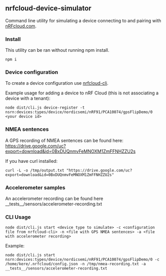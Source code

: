 ## nrfcloud-device-simulator

Command line utility for simulating a device connecting to and pairing with [nRFcloud.com](https://nRFCloud.com).

### Install

This utility can be ran without running npm install.  

    npm i

### Device configuration
To create a device configuration use [nrfcloud-cli](https://github.com/NordicPlayground/nrfcloud-cli).
 
Example usage for adding a device to nRF Cloud (this is not associating a device with a tenant):
    
    node dist/cli.js device-register -t nsrn:devices:types/device/nordicsemi/nRF91/PCA10074/gpsFlipDemo/0 <your device id>

### NMEA sentences

A GPS recording of NMEA sentences can be found here: https://drive.google.com/uc?export=download&id=0BxDUQnmvFeMNOXM1ZmFFNHZZU2s
         
If you have curl installed:
    
    curl -L -o /tmp/output.txt "https://drive.google.com/uc?export=download&id=0BxDUQnmvFeMNOXM1ZmFFNHZZU2s"

### Accelerometer samples

An accelerometer recording can be found here \_\_tests\_\_/sensors/accelerometer-recording.txt


### CLI Usage

    node dist/cli.js start <device type to simulate> -c <configuration file from nrfcloud-cli> -n <file with GPS NMEA sentences> -a <file with accelerometer recording> 
    
Example:

    node dist/cli.js start nsrn:devices:types/device/nordicsemi/nRF91/PCA10074/gpsFlipDemo/0 -c /home/kere/.nrfcloud/config.json -n /tmp/nmea-recording.txt -a __tests__/sensors/accelerometer-recording.txt
